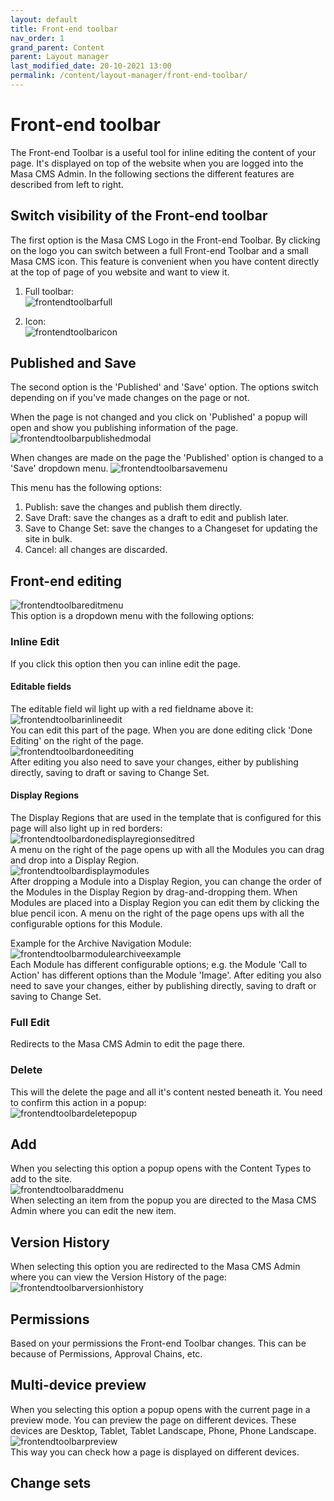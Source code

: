 ```yaml
---
layout: default
title: Front-end toolbar
nav_order: 1
grand_parent: Content
parent: Layout manager
last_modified_date: 20-10-2021 13:00
permalink: /content/layout-manager/front-end-toolbar/
---
```


# Front-end toolbar

The Front-end Toolbar is a useful tool for inline editing the content of your page. 
It's displayed on top of the website when you are logged into the Masa CMS Admin.
In the following sections the different features are described from left to right.

## Switch visibility of the Front-end toolbar
The first option is the Masa CMS Logo in the Front-end Toolbar. By clicking on the logo you can switch between a full Front-end Toolbar and a small Masa CMS icon. This feature is convenient when you have content directly at the top of page of you website and want to view it.

1. Full toolbar:  
![frontendtoolbarfull](/assets/02_content/01_layout-manager/01_front-end-toolbar/front-end-toolbar_full.png)

2. Icon:  
![frontendtoolbaricon](/assets/02_content/01_layout-manager/01_front-end-toolbar/front-end-toolbar_icon.png)

## Published and Save
The second option is the 'Published' and 'Save' option.
The options switch depending on if you've made changes on the page or not.

When the page is not changed and you click on 'Published' a popup will open and show you publishing information of the page.  
![frontendtoolbarpublishedmodal](/assets/02_content/01_layout-manager/01_front-end-toolbar/front-end-toolbar_published_modal.png)  

When changes are made on the page the 'Published' option is changed to a 'Save' dropdown menu.
![frontendtoolbarsavemenu](/assets/02_content/01_layout-manager/01_front-end-toolbar/front-end-toolbar_save_menu.png)  

This menu has the following options:

1. Publish: save the changes and publish them directly.
2. Save Draft: save the changes as a draft to edit and publish later.
3. Save to Change Set: save the changes to a Changeset for updating the site in bulk.
4. Cancel: all changes are discarded.

## Front-end editing
![frontendtoolbareditmenu](/assets/02_content/01_layout-manager/01_front-end-toolbar/front-end-toolbar_edit_menu.png)  
This option is a dropdown menu with the following options:  
### Inline Edit
If you click this option then you can inline edit the page. 

#### Editable fields
The editable field wil light up with a red fieldname above it:  
![frontendtoolbarinlineedit](/assets/02_content/01_layout-manager/01_front-end-toolbar/front-end-toolbar_inline_edit_red.png)  
You can edit this part of the page. When you are done editing click 'Done Editing' on the right of the page.  
![frontendtoolbardoneediting](/assets/02_content/01_layout-manager/01_front-end-toolbar/front-end-toolbar_inline_done_editing.png)  
After editing you also need to save your changes, either by publishing directly, saving to draft or saving to Change Set.

#### Display Regions
The Display Regions that are used in the template that is configured for this page will also light up in red borders:  
![frontendtoolbardonedisplayregionseditred](/assets/02_content/01_layout-manager/01_front-end-toolbar/front-end-toolbar_display_regions_edit_red.png)  
A menu on the right of the page opens up with all the Modules you can drag and drop into a Display Region.  
![frontendtoolbardisplaymodules](/assets/02_content/01_layout-manager/01_front-end-toolbar/front-end-toolbar_display_modules.png)  
After dropping a Module into a Display Region, you can change the order of the Modules in the Display Region by drag-and-dropping them.
When Modules are placed into a Display Region you can edit them by clicking the blue pencil icon.
A menu on the right of the page opens ups with all the configurable options for this Module.

Example for the Archive Navigation Module:  
![frontendtoolbarmodulearchiveexample](/assets/02_content/01_layout-manager/01_front-end-toolbar/front-end-toolbar_module_archive_example.png)  
Each Module has different configurable options; e.g. the Module 'Call to Action' has different options than the Module 'Image'.
After editing you also need to save your changes, either by publishing directly, saving to draft or saving to Change Set.

### Full Edit
Redirects to the Masa CMS Admin to edit the page there.
### Delete
This will the delete the page and all it's content nested beneath it.
You need to confirm this action in a popup:  
![frontendtoolbardeletepopup](/assets/02_content/01_layout-manager/01_front-end-toolbar/front-end-toolbar_delete_popup.png)  

## Add
When you selecting this option a popup opens with the Content Types to add to the site.  
![frontendtoolbaraddmenu](/assets/02_content/01_layout-manager/01_front-end-toolbar/front-end-toolbar_add_menu.png)  
When selecting an item from the popup you are directed to the Masa CMS Admin where you can edit the new item.

## Version History
When selecting this option you are redirected to the Masa CMS Admin where you can view the Version History of the page:  
![frontendtoolbarversionhistory](/assets/02_content/01_layout-manager/01_front-end-toolbar/front-end-toolbar_version_history.png)  

## Permissions
Based on your permissions the Front-end Toolbar changes.
This can be because of Permissions, Approval Chains, etc.

## Multi-device preview
When you selecting this option a popup opens with the current page in a preview mode.
You can preview the page on different devices. These devices are Desktop, Tablet, Tablet Landscape, Phone, Phone Landscape.  
![frontendtoolbarpreview](/assets/02_content/01_layout-manager/01_front-end-toolbar/front-end-toolbar_preview.png)  
This way you can check how a page is displayed on different devices.


## Change sets

